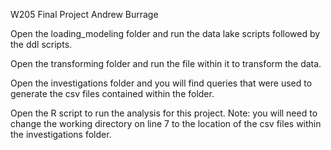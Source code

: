 W205 Final Project
Andrew Burrage

Open the loading_modeling folder and run the data lake scripts followed by the ddl scripts.

Open the transforming folder and run the file within it to transform the data.

Open the investigations folder and you will find queries that were used to generate the csv files contained within the folder.

Open the R script to run the analysis for this project. Note: you will need to change the working directory on line 7 to the location of the csv files within the investigations folder.
